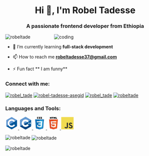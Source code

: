 

<h1 align="center">Hi 👋, I'm Robel Tadesse</h1>
<h3 align="center">A passionate frontend developer from Ethiopia</h3>
<img align="right" alt="coding" width="350" src="https://camo.githubusercontent.com/cae12fddd9d6982901d82580bdf321d81fb299141098ca1c2d4891870827bf17/68747470733a2f2f6d69726f2e6d656469756d2e636f6d2f6d61782f313336302f302a37513379765349765f7430696f4a2d5a2e676966">

<p align="left"> <img src="https://komarev.com/ghpvc/?username=robeltade&label=Profile%20views&color=0e75b6&style=flat" alt="robeltade" /> </p>

- 🌱 I’m currently learning **full-stack development**

- 📫 How to reach me **robeltadesse37@gmail.com**

- ⚡ Fun fact ** I am funny**

<h3 align="left">Connect with me:</h3>
<p align="left">
<a href="https://twitter.com/robel_tade" target="blank"><img align="center" src="https://raw.githubusercontent.com/rahuldkjain/github-profile-readme-generator/master/src/images/icons/Social/twitter.svg" alt="robel_tade" height="30" width="40" /></a>
<a href="https://linkedin.com/in/robel-tadesse-asegid" target="blank"><img align="center" src="https://raw.githubusercontent.com/rahuldkjain/github-profile-readme-generator/master/src/images/icons/Social/linked-in-alt.svg" alt="robel-tadesse-asegid" height="30" width="40" /></a>
<a href="https://instagram.com/robel_tade" target="blank"><img align="center" src="https://raw.githubusercontent.com/rahuldkjain/github-profile-readme-generator/master/src/images/icons/Social/instagram.svg" alt="robel_tade" height="30" width="40" /></a>
<a href="https://www.leetcode.com/robeltade" target="blank"><img align="center" src="https://raw.githubusercontent.com/rahuldkjain/github-profile-readme-generator/master/src/images/icons/Social/leet-code.svg" alt="robeltade" height="30" width="40" /></a>
</p>

<h3 align="left">Languages and Tools:</h3>
<p align="left"> <a href="https://www.cprogramming.com/" target="_blank" rel="noreferrer"> <img src="https://raw.githubusercontent.com/devicons/devicon/master/icons/c/c-original.svg" alt="c" width="40" height="40"/> </a> <a href="https://www.w3schools.com/cpp/" target="_blank" rel="noreferrer"> <img src="https://raw.githubusercontent.com/devicons/devicon/master/icons/cplusplus/cplusplus-original.svg" alt="cplusplus" width="40" height="40"/> </a> <a href="https://www.w3schools.com/css/" target="_blank" rel="noreferrer"> <img src="https://raw.githubusercontent.com/devicons/devicon/master/icons/css3/css3-original-wordmark.svg" alt="css3" width="40" height="40"/> </a> <a href="https://www.w3.org/html/" target="_blank" rel="noreferrer"> <img src="https://raw.githubusercontent.com/devicons/devicon/master/icons/html5/html5-original-wordmark.svg" alt="html5" width="40" height="40"/> </a> <a href="https://developer.mozilla.org/en-US/docs/Web/JavaScript" target="_blank" rel="noreferrer"> <img src="https://raw.githubusercontent.com/devicons/devicon/master/icons/javascript/javascript-original.svg" alt="javascript" width="40" height="40"/> </a> </p>

<p><img align="left" src="https://github-readme-stats.vercel.app/api/top-langs?username=robeltade&show_icons=true&locale=en&layout=compact" alt="robeltade" /></p>

<p>&nbsp;<img align="center" src="https://github-readme-stats.vercel.app/api?username=robeltade&show_icons=true&locale=en" alt="robeltade" /></p>

<p><img align="center" src="https://github-readme-streak-stats.herokuapp.com/?user=robeltade&" alt="robeltade" /></p>
